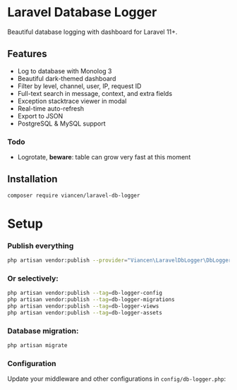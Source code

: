 # Laravel Database Logger

Beautiful database logging with dashboard for Laravel 11+.

## Features

- Log to database with Monolog 3
- Beautiful dark-themed dashboard
- Filter by level, channel, user, IP, request ID
- Full-text search in message, context, and extra fields
- Exception stacktrace viewer in modal
- Real-time auto-refresh
- Export to JSON
- PostgreSQL & MySQL support

### Todo
- Logrotate, **beware**: table can grow very fast at this moment

## Installation
```bash
composer require viancen/laravel-db-logger
```

# Setup
### Publish everything
```bash
php artisan vendor:publish --provider="Viancen\LaravelDbLogger\DbLoggerServiceProvider"
```

### Or selectively:
```bash
php artisan vendor:publish --tag=db-logger-config
php artisan vendor:publish --tag=db-logger-migrations
php artisan vendor:publish --tag=db-logger-views
php artisan vendor:publish --tag=db-logger-assets
```

### Database migration:
```bash
php artisan migrate
```

### Configuration
Update your middleware and other configurations in `config/db-logger.php`:


